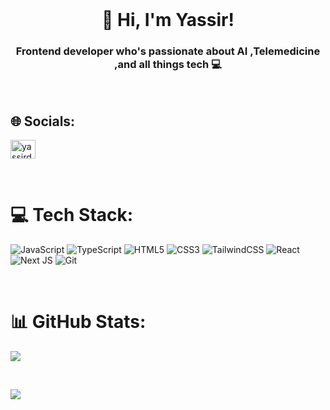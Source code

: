 <br />
<h1 align="center">👋 Hi,  I'm Yassir!</h1>
<h3 align="center">Frontend developer who's passionate about AI ,Telemedicine ,and all things tech 💻</h3>

<br /> 

## 🌐 Socials:
<a href="https://twitter.com/yassirdevelops" target="blank"><img align="center" src="https://raw.githubusercontent.com/rahuldkjain/github-profile-readme-generator/master/src/images/icons/Social/twitter.svg" alt="yassirdevelops" height="30" width="40" /></a>

<br /> 



# 💻 Tech Stack:
![JavaScript](https://img.shields.io/badge/javascript-%23323330.svg?style=for-the-badge&logo=javascript&logoColor=%23F7DF1E) ![TypeScript](https://img.shields.io/badge/typescript-%23007ACC.svg?style=for-the-badge&logo=typescript&logoColor=white) ![HTML5](https://img.shields.io/badge/html5-%23E34F26.svg?style=for-the-badge&logo=html5&logoColor=white) ![CSS3](https://img.shields.io/badge/css3-%231572B6.svg?style=for-the-badge&logo=css3&logoColor=white) ![TailwindCSS](https://img.shields.io/badge/tailwindcss-%2338B2AC.svg?style=for-the-badge&logo=tailwind-css&logoColor=white)   ![React](https://img.shields.io/badge/react-%2320232a.svg?style=for-the-badge&logo=react&logoColor=%2361DAFB) ![Next JS](https://img.shields.io/badge/Next-black?style=for-the-badge&logo=next.js&logoColor=white) ![Git](https://img.shields.io/badge/git-%23F05033.svg?style=for-the-badge&logo=git&logoColor=white) 

<br /> 

# 📊 GitHub Stats:
![](https://github-readme-streak-stats.herokuapp.com/?user=YassirDevelops&theme=dark&hide_border=false)

<br/>

![](https://github-readme-stats.vercel.app/api/top-langs/?username=YassirDevelops&theme=dark&hide_border=false&include_all_commits=false&count_private=false&layout=compact)

<!-- Proudly created with GPRM ( https://gprm.itsvg.in ) -->


